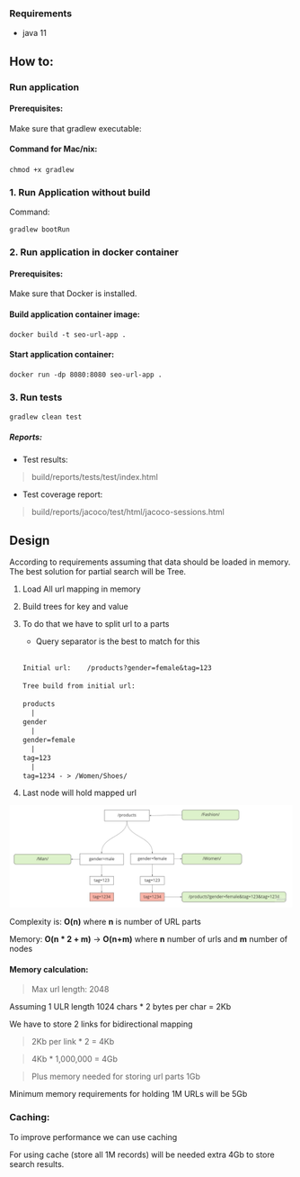 ### Requirements

* java 11

## How to:

### Run application

#### Prerequisites:

Make sure that gradlew executable:

#### Command for Mac/nix:

``chmod +x gradlew``

### 1. Run Application without build

Command:

```shell
gradlew bootRun
```

### 2. Run application in docker container

#### Prerequisites:

Make sure that Docker is installed.

#### Build application container image:

```shell
docker build -t seo-url-app .
```

#### Start application container:

```
docker run -dp 8080:8080 seo-url-app .
```

### 3. Run tests

```shell
gradlew clean test 
```

##### Reports:

* Test results:

> build/reports/tests/test/index.html

* Test coverage report:

> build/reports/jacoco/test/html/jacoco-sessions.html

## Design

According to requirements assuming that data should be loaded in memory. The best solution for partial search will be Tree.

1. Load All url mapping in memory
1. Build trees for key and value

1. To do that we have to split url to a parts
   - Query separator is the best to match for this
   ```
   
   Initial url:    /products?gender=female&tag=123
     
   Tree build from initial url:
   
   products
     |
   gender
     |
   gender=female
     |
   tag=123
     |
   tag=1234 - > /Women/Shoes/ 

   ```
1. Last node will hold mapped url

!["Url Tree"](tree.jpg )

Complexity is: **O(n)** where **n** is number of URL parts

Memory: **O(n * 2 + m)** -> **O(n+m)** where **n** number of urls and **m** number of nodes

#### Memory calculation:

> Max url length: 2048

Assuming 1 ULR length 1024 chars * 2 bytes per char = 2Kb

We have to store 2 links for bidirectional mapping
> 2Kb per link * 2 = 4Kb

> 4Kb * 1,000,000 = 4Gb

> Plus memory needed for storing url parts 1Gb

Minimum memory requirements for holding 1M URLs will be 5Gb

### Caching:

To improve performance we can use caching

For using cache (store all 1M records) will be needed extra 4Gb to store search results.



